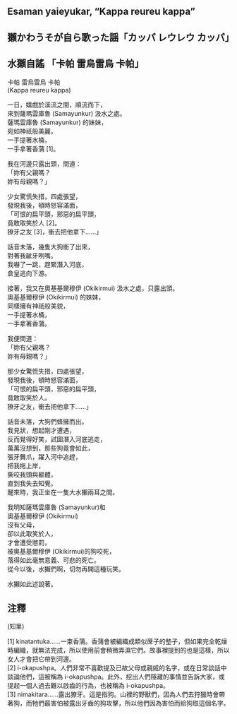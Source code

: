 ## Esaman yaieyukar, “Kappa reureu kappa”     
## 獺かわうそが自ら歌った謡「カッパ レウレウ カッパ」    
## 水獺自謠 「卡帕 雷烏雷烏 卡帕」    
    
卡帕 雷烏雷烏 卡帕     
(Kappa reureu kappa)    
    
一日，嬉戲於溪流之間，順流而下，    
來到薩瑪雲庫魯 (Samayunkur) 汲水之處。    
薩瑪雲庫魯 (Samayunkur) 的妹妹，  
宛如神祇般美麗，    
一手提著水桶，    
一手拿著香蒲 [1]。    
    
我在河邊只露出頭，問道：    
「妳有父親嗎？    
妳有母親嗎？」    
    
少女驚慌失措，四處張望，    
發現我後，頓時怒容滿面，    
「可恨的扁平頭，邪惡的扁平頭，    
竟敢取笑於人 [2]。    
獠牙之友 [3]，衝去把他拿下……」    
    
話音未落，幾隻大狗衝了出來，    
對著我齜牙咧嘴。    
我嚇了一跳，趕緊潛入河底，    
倉皇逃向下游。    
    
接著，我又在奧基基爾穆伊 (Okikirmui) 汲水之處，只露出頭。    
奧基基爾穆伊 (Okikirmui) 的妹妹，  
同樣擁有神祇般美貌，    
一手提著水桶，    
一手拿著香蒲。    
  
我便問道：    
「妳有父親嗎？    
妳有母親嗎？」    
    
那少女驚慌失措，四處張望，    
發現我後，頓時怒容滿面，    
「可恨的扁平頭，邪惡的扁平頭，    
竟敢取笑於人。    
獠牙之友，衝去把他拿下……」    
  
話音未落，大狗們蜂擁而出。    
我見狀，想起剛才遭遇，    
反而覺得好笑，試圖潛入河底逃走，    
萬萬沒想到，那些狗竟會如此，    
張牙舞爪，躍入河中追趕，    
把我拖上岸，    
撕咬我頭與軀體，    
直到我失去知覺。    
醒來時，我正坐在一隻大水獺兩耳之間。    
    
我明知薩瑪雲庫魯 (Samayunkur)和    
奧基基爾穆伊 (Okikirmui)    
沒有父母，    
卻以此取笑於人，    
才會遭受懲罰，    
被奧基基爾穆伊 (Okikirmui)的狗咬死，    
落得如此毫無意義、可悲的死亡。    
從今以後，水獺們啊，切勿再開這種玩笑。    
    
水獺如此述說著。    
    
## 注釋    
(知里)       
    
[1] kinatantuka......一束香蒲。香蒲會被編織成類似蓆子的墊子，但如果完全乾燥時編織，就無法完成，所以使用前會稍微弄濕它們。故事裡提到的也是這樣，所以女人才會把它帶到河邊。      
[2] i-okapushpa。人們非常不喜歡提及已故父母或親戚的名字，或在日常談話中談論他們，這被稱為 i-okapushpa。此外，挖出人們隱藏的事情並告訴大家，或提起一個人過去難以啟齒的行為，也被稱為 i-okapushpa。      
[3] nimakitara......露出獠牙。這是指狗。山裡的野獸們，因為人們去狩獵時會帶著狗，而牠們最害怕被露出牙齒的狗攻擊，所以他們因為害怕而給狗取這個名字。      
    
